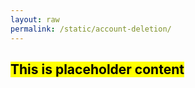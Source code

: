 ```yaml
---
layout: raw
permalink: /static/account-deletion/
---
```

## <mark>This is placeholder content</mark>
